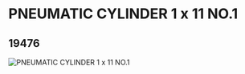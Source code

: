 # PNEUMATIC CYLINDER 1 x 11 NO.1
## 19476
![PNEUMATIC CYLINDER 1 x 11 NO.1](https://lc-www-live-s.legocdn.com/media/bricks/5/2/6099775.jpg)